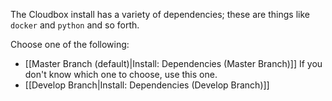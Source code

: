The Cloudbox install has a variety of dependencies; these are things like `docker` and `python` and so forth.

Choose one of the following:

- [[Master Branch (default)|Install: Dependencies (Master Branch)]]  If you don't know which one to choose, use this one.
- [[Develop Branch|Install: Dependencies (Develop Branch)]]